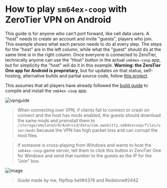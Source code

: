 # How to play `sm64ex-coop` with ZeroTier VPN on Android

This guide is for anyone who can't port forward, like cell data users. A "host" needs to create an account and invite "guests", players who join. This example shows what each person needs to do at every step. The steps for the "host" are in the left column, while what the "guest" should do at the same time is in the right column. Once everyone is connected to ZeroTier, technically anyone can use the "Host" button in the actual `sm64ex-coop` app, but for simplicity the "host" will do it in this example. **Warning: the ZeroTier One app for Android is proprietary**, but for updates on that status, self-hosting, alternative builds and partial source code, follow [this project](https://github.com/kaaass/ZerotierFix).

This assumes that all players have already followed the [build guide](README_android.md) to compile and install the `sm64ex-coop` app.

![vpnguide](https://user-images.githubusercontent.com/31490854/208311970-012df922-4295-47a6-b9d5-291828ec7bf8.jpg)

> When connecting over VPN, if clients fail to connect or crash on connect and the host has mods enabled, the guests should download the same mods and preinstall them to `/storage/emulated/0/Android/data/com.owokitty.sm64excoop/files/user/mods` because the VPN has high packet loss and can corrupt the mod files.

> If someone is cross-playing from Windows and wants to host the `sm64ex-coop` game server, tell them to click this button in ZeroTier One for Windows and send that number to the guests as the IP for the "Join" box.

![image](https://user-images.githubusercontent.com/31490854/208313169-db886198-befd-4409-9867-68dbd3daa93c.png)


> Guide made by me, flipflop bell#4376 and Redstone#2442
